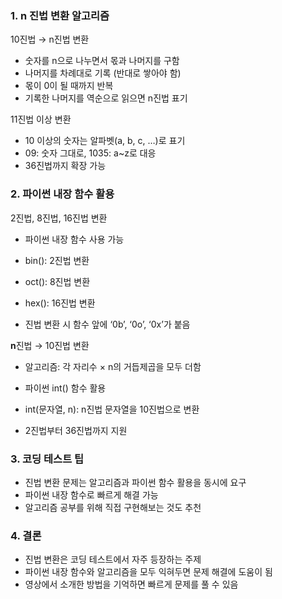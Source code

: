 ### 1. n 진법 변환 알고리즘 

10진법 → n진법 변환

- 숫자를 n으로 나누면서 몫과 나머지를 구함
- 나머지를 차례대로 기록 (반대로 쌓아야 함)
- 몫이 0이 될 때까지 반복
- 기록한 나머지를 역순으로 읽으면 n진법 표기

11진법 이상 변환

- 10 이상의 숫자는 알파벳(a, b, c, …)로 표기
- 09: 숫자 그대로, 1035: a~z로 대응
- 36진법까지 확장 가능

### **2. 파이썬** **내장** **함수** **활용** 

2진법, 8진법, 16진법 변환

- 파이썬 내장 함수 사용 가능

- bin(): 2진법 변환
- oct(): 8진법 변환
- hex(): 16진법 변환

- 진법 변환 시 함수 앞에 ‘0b’, ‘0o’, ‘0x’가 붙음

**n**진법 → 10진법 변환

- 알고리즘: 각 자리수 × n의 거듭제곱을 모두 더함
- 파이썬 int() 함수 활용

- int(문자열, n): n진법 문자열을 10진법으로 변환
- 2진법부터 36진법까지 지원

### 3. **코딩** 테스트 팁

- 진법 변환 문제는 알고리즘과 파이썬 함수 활용을 동시에 요구
- 파이썬 내장 함수로 빠르게 해결 가능
- 알고리즘 공부를 위해 직접 구현해보는 것도 추천

### 4. 결론

- 진법 변환은 코딩 테스트에서 자주 등장하는 주제
- 파이썬 내장 함수와 알고리즘을 모두 익혀두면 문제 해결에 도움이 됨
- 영상에서 소개한 방법을 기억하면 빠르게 문제를 풀 수 있음